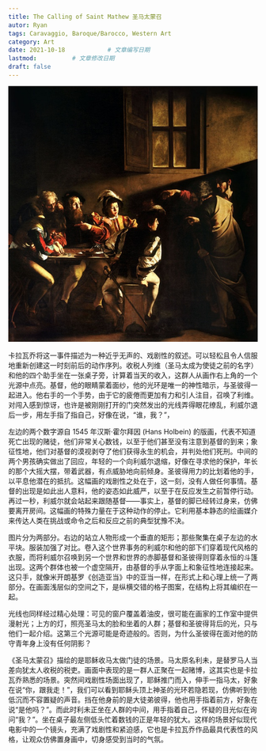 ```yaml
---
title: The Calling of Saint Mathew 圣马太蒙召
autor: Ryan
tags: Caravaggio, Baroque/Barocco, Western Art
category: Art
date: 2021-10-18            # 文章编写日期
lastmod:          # 文章修改日期
draft: false
---
```



![enter description here](./images/1634560287303.png)

卡拉瓦乔将这一事件描述为一种近乎无声的、戏剧性的叙述。可以轻松且令人信服地重新创建这一时刻前后的动作序列。收税人列维（圣马太成为使徒之前的名字）和他的四个助手坐在一张桌子旁，计算着当天的收入，这群人从画作右上角的一个光源中点亮。基督，他的眼睛蒙着面纱，他的光环是唯一的神性暗示，与圣彼得一起进入。他右手的一个手势，由于它的疲倦而更加有力和引人注​​目，召唤了利维。对闯入感到惊讶，也许是被刚刚打开的门突然发出的光线弄得眼花缭乱，利威尔退后一步，用左手指了指自己，好像在说，“谁，我？”，

左边的两个数字源自 1545 年汉斯·霍尔拜因 (Hans Holbein) 的版画，代表不知道死亡出现的赌徒，他们非常关心数钱，以至于他们甚至没有注意到基督的到来；象征性地，他们对基督的漠视剥夺了他们获得永生的机会，并判处他们死刑。中间的两个男孩确实做出了回应，年轻的一个向利威尔退缩，好像在寻求他的保护，年长的那个大摇大摆，带着武器，有点威胁地向前倾身。圣彼得用力的比划着他的手，以平息他潜在的抵抗。这幅画的戏剧性之处在于，这一刻，没有人做任何事情。基督的出现是如此出人意料，他的姿态如此威严，以至于在反应发生之前暂停行动。再过一秒，利威尔就会站起来跟随基督——事实上，基督的脚已经转过身来，仿佛要离开房间。这幅画的特殊力量在于这种动作的停止。它利用基本静态的绘画媒介来传达人类在挑战或命令之后和反应之前的典型犹豫不决。

图片分为两部分。右边的站立人物形成一个垂直的矩形；那些聚集在桌子左边的水平块。服装加强了对比。卷入这个世界事务的利威尔和他的部下们穿着现代风格的衣服，而将利威尔召唤到另一个世界和世界的赤脚基督和圣彼得则穿着永恒的斗篷出现。这两个群体也被一个虚空隔开，由基督的手从字面上和象征性地连接起来。这只手，就像米开朗基罗《创造亚当》中的亚当一样，在形式上和心理上统一了两部分。在画面浅层似的空间之下，是纵横交错的格子图案，在结构上将其编织在一起。

光线也同样经过精心处理：可见的窗户覆盖着油皮，很可能在画家的工作室中提供漫射光；上方的灯，照亮圣马太的脸和坐着的人群；基督和圣彼得背后的光，只与他们一起介绍。这第三个光源可能是奇迹般的。否则，为什么圣彼得在面对他的防守青年身上没有任何阴影？


《圣马太蒙召》描绘的是耶稣收马太做门徒的场景。马太原名利未，是替罗马人当差向犹太人收税的税吏。画面中表现的是一群人正聚在一起赌博，这其实也是卡拉瓦乔熟悉的场景。突然间戏剧性场面出现了，耶稣推门而入，伸手一指马太，好象在说“你，跟我走！”，我们可以看到耶稣头顶上神圣的光环若隐若现，仿佛听到他低沉而不容置疑的声音。挡在他身前的是大徒弟彼得，他也用手指着前方，好象在说“是他吗？”。而此时利未正坐在人群的中间，用手指着自己，怀疑的目光似在询问“我？”。坐在桌子最左侧低头忙着数钱的正是年轻的犹大。这样的场景好似现代电影中的一个镜头，充满了戏剧性和紧迫感，它也是卡拉瓦乔作品最具代表性的风格，让观众仿佛置身画中，切身感受到当时的气氛。